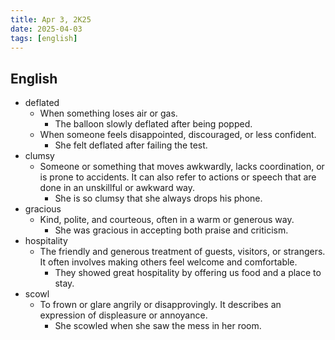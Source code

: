 ```yaml
---
title: Apr 3, 2K25
date: 2025-04-03
tags: [english]
---
```


## English

- deflated
  - When something loses air or gas.
    - The balloon slowly deflated after being popped.
  - When someone feels disappointed, discouraged, or less confident.
    - She felt deflated after failing the test.
- clumsy
  - Someone or something that moves awkwardly, lacks coordination, or is prone to accidents. It can also refer to actions or speech that are done in an unskillful or awkward way.
    - She is so clumsy that she always drops his phone.
- gracious
  - Kind, polite, and courteous, often in a warm or generous way.
    - She was gracious in accepting both praise and criticism.
- hospitality
  - The friendly and generous treatment of guests, visitors, or strangers. It often involves making others feel welcome and comfortable.
    - They showed great hospitality by offering us food and a place to stay.
- scowl
  - To frown or glare angrily or disapprovingly. It describes an expression of displeasure or annoyance.
    - She scowled when she saw the mess in her room.